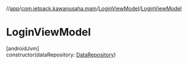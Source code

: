 //[app](../../../index.md)/[com.jetpack.kawanusaha.main](../index.md)/[LoginViewModel](index.md)/[LoginViewModel](-login-view-model.md)

# LoginViewModel

[androidJvm]\
constructor(dataRepository: [DataRepository](../../com.jetpack.kawanusaha.data/-data-repository/index.md))

